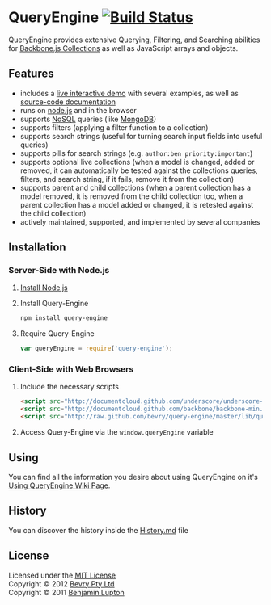 # QueryEngine [![Build Status](https://secure.travis-ci.org/bevry/query-engine.png?branch=master)](http://travis-ci.org/bevry/query-engine)

QueryEngine provides extensive Querying, Filtering, and Searching abilities for [Backbone.js Collections](http://documentcloud.github.com/backbone/#Collection) as well as JavaScript arrays and objects.


## Features

* includes a [live interactive demo](http://bevry.github.com/query-engine/demo/) with several examples, as well as [source-code documentation](https://github.com/bevry/query-engine/blob/master/lib/query-engine.coffee#files)
* runs on [node.js](http://nodejs.org/) and in the browser
* supports [NoSQL](http://www.mongodb.org/display/DOCS/Advanced+Queries) queries (like [MongoDB](http://www.mongodb.org/))
* supports filters (applying a filter function to a collection)
* supports search strings (useful for turning search input fields into useful queries)
* supports pills for search strings (e.g. `author:ben priority:important`)
* supports optional live collections (when a model is changed, added or removed, it can automatically be tested against the collections queries, filters, and search string, if it fails, remove it from the collection)
* supports parent and child collections (when a parent collection has a model removed, it is removed from the child collection too, when a parent collection has a model added or changed, it is retested against the child collection)
* actively maintained, supported, and implemented by several companies


## Installation

### Server-Side with Node.js

1. [Install Node.js](https://github.com/balupton/node/wiki/Installing-Node.js)

2. Install Query-Engine

	``` bash
	npm install query-engine
	```

3. Require Query-Engine

	``` javascript
	var queryEngine = require('query-engine');
	```


### Client-Side with Web Browsers

1. Include the necessary scripts

	``` html
	<script src="http://documentcloud.github.com/underscore/underscore-min.js"></script>
	<script src="http://documentcloud.github.com/backbone/backbone-min.js"></script>
	<script src="http://raw.github.com/bevry/query-engine/master/lib/query-engine.js"></script>
	```

2. Access Query-Engine via the `window.queryEngine` variable


## Using

You can find all the information you desire about using QueryEngine on it's [Using QueryEngine Wiki Page](https://github.com/bevry/query-engine/wiki/Using).


## History

You can discover the history inside the [History.md](https://github.com/bevry/query-engine/blob/master/History.md#files) file



## License

Licensed under the [MIT License](http://creativecommons.org/licenses/MIT/)
<br/>Copyright &copy; 2012 [Bevry Pty Ltd](http://bevry.me)
<br/>Copyright &copy; 2011 [Benjamin Lupton](http://balupton.com)
